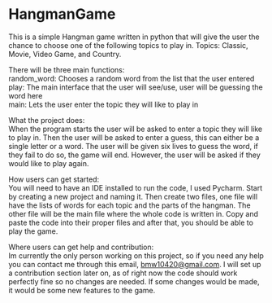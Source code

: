 # HangmanGame
This is a simple Hangman game written in python that will give the user the chance to choose one of the following topics to play in. Topics: Classic, Movie, Video Game, and Country. 

There will be three main functions:                      
  random_word: Chooses a random word from the list that the user entered                          
  play: The main interface that the user will see/use, user will be guessing the word here  
  main: Lets the user enter the topic they will like to play in

What the project does:             
When the program starts the user will be asked to enter a topic they will like to play in. Then the user will be asked to enter a guess, this can either be a single letter or a word. The user will be given six lives to guess the word, if they fail to do so, the game will end. However, the user will be asked if they would like to play again. 


How users can get started:            
You will need to have an IDE installed to run the code, I used Pycharm. Start by creating a new project and naming it. Then create two files, one file will have the lists of words for each topic and the parts of the hangman. The other file will be the main file where the whole code is written in. Copy and paste the code into their proper files and after that, you should be able to play the game.


Where users can get help and contribution:               
Im currently the only person working on this project, so if you need any help you can contact me through this email, bmw10420@gmail.com. I will set up a contribution section later on, as of right now the code should work perfectly fine so no changes are needed. If some changes would be made, it would be some new features to the game. 
